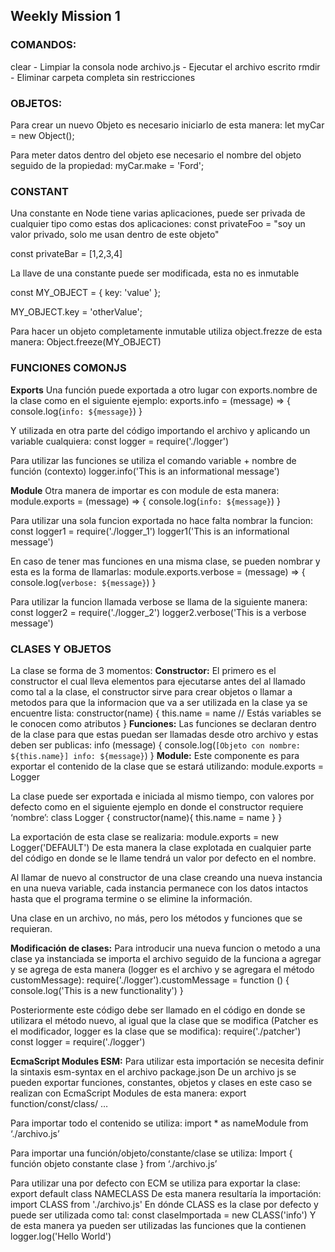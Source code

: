 ## Weekly Mission 1

### COMANDOS:
clear - Limpiar la consola
node archivo.js - Ejecutar el archivo escrito
rmdir - Eliminar carpeta completa sin restricciones

### OBJETOS:
Para crear un nuevo Objeto es necesario iniciarlo de esta manera:
let myCar = new Object();

Para meter datos dentro del objeto ese necesario el nombre del objeto seguido de la propiedad:
myCar.make = 'Ford';

### CONSTANT
Una constante en Node tiene varias aplicaciones, puede ser privada de cualquier tipo como estas dos aplicaciones:
const privateFoo = "soy un valor privado, solo me usan dentro de este objeto"

const privateBar = [1,2,3,4]

La llave de una constante puede ser modificada, esta no es inmutable

const MY_OBJECT = { key: 'value' };

MY_OBJECT.key = 'otherValue';

Para hacer un objeto completamente inmutable utiliza object.frezze de esta manera:
Object.freeze(MY_OBJECT)

### FUNCIONES COMONJS
**Exports**
Una función puede exportada a otro lugar con exports.nombre de la clase como en el siguiente ejemplo:
exports.info = (message) => {
console.log(`info: ${message}`)
}

Y utilizada en otra parte del código importando el archivo y aplicando un variable cualquiera:
const logger = require('./logger')

Para utilizar las funciones se utiliza el comando variable + nombre de función (contexto)
logger.info('This is an informational message')

**Module**
Otra manera de importar es con module de esta manera:
module.exports = (message) => {
console.log(`info: ${message}`)
}

Para utilizar una sola funcion exportada no hace falta nombrar la funcion:
const logger1 = require('./logger_1')
logger1('This is an informational message')

En caso de tener mas funciones en una misma clase, se pueden nombrar y esta es la forma de llamarlas:
module.exports.verbose = (message) => {
console.log(`verbose: ${message}`)
}

Para utilizar la funcion llamada verbose se llama de la siguiente manera:
const logger2 = require('./logger_2')
logger2.verbose('This is a verbose message')

### CLASES Y OBJETOS
La clase se forma de 3 momentos:
**Constructor:**
El primero es el constructor el cual lleva elementos para ejecutarse antes del al llamado como tal a la clase, el constructor sirve para crear objetos o llamar a metodos para que la informacion que va a ser utilizada en la clase ya se encuentre lista:
constructor(name) {
this.name = name // Estás variables se le conocen como atributos
}
**Funciones:**
Las funciones se declaran dentro de la clase para que estas puedan ser llamadas desde otro archivo y estas deben ser publicas:
info (message) {
console.log(`[Objeto con nombre: ${this.name}] info: ${message}`)
}
**Module:**
Este componente es para exportar el contenido de la clase que se estará utilizando:
module.exports = Logger

La clase puede ser exportada e iniciada al mismo tiempo, con valores por defecto como en el siguiente ejemplo en donde el constructor requiere ‘nombre’:
class Logger {
constructor(name){
this.name = name
}
}

La exportación de esta clase se realizaria:
module.exports = new Logger('DEFAULT')
De esta manera la clase explotada en cualquier parte del código en donde se le llame tendrá un valor por defecto en el nombre.

Al llamar de nuevo al constructor de una clase creando una nueva instancia en una nueva variable, cada instancia permanece con los datos intactos hasta que el programa termine o se elimine la información.

Una clase en un archivo, no más, pero los métodos y funciones que se requieran.


**Modificación de clases:**
Para introducir una nueva funcion o metodo a una clase ya instanciada se importa el archivo seguido de la funciona a agregar y se agrega de esta manera (logger es el archivo y se agregara el método customMessage):
require('./logger').customMessage = function () {
console.log('This is a new functionality')
}

Posteriormente este código debe ser llamado en el código en donde se utilizara el método nuevo, al igual que la clase que se modifica (Patcher es el modificador, logger es la clase que se modifica):
require('./patcher')
const logger = require('./logger')

**EcmaScript Modules ESM:**
Para utilizar esta importación se necesita definir la sintaxis esm-syntax en el archivo package.json
De un archivo js se pueden exportar funciones, constantes, objetos y clases en este caso se realizan con EcmaScript Modules de esta manera:
export function/const/class/ …

Para importar todo el contenido se utiliza:
import * as nameModule from ‘./archivo.js’

Para importar una función/objeto/constante/clase se utiliza:
Import { función objeto constante clase } from ‘./archivo.js’

Para utilizar una por defecto con ECM se utiliza para exportar la clase:
export default class NAMECLASS
De esta manera resultaría la importación:
import CLASS from './archivo.js'
En dónde CLASS es la clase por defecto y puede ser utilizada como tal:
const claseImportada = new CLASS('info')
Y de esta manera ya pueden ser utilizadas las funciones que la contienen
logger.log('Hello World')